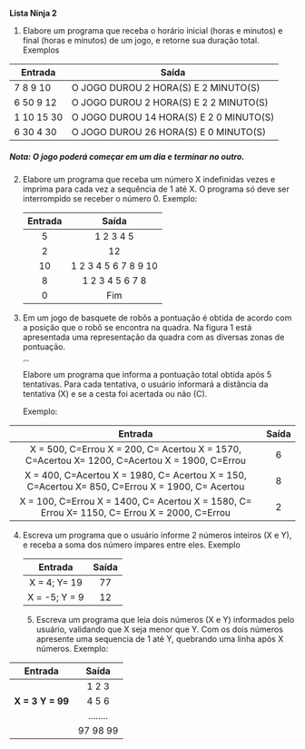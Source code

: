 **Lista Ninja 2** 

1. Elabore um programa que receba o horário inicial (horas e minutos)  e final (horas e minutos) de um jogo, e retorne sua duração total. Exemplos 

| Entrada    | Saída                                   |
| ---------- | --------------------------------------- |
| 7 8 9 10   | O JOGO DUROU 2 HORA(S) E 2 MINUTO(S)    |
| 6 50 9 12  | O JOGO DUROU 2 HORA(S) E 2 2 MINUTO(S)  |
| 1 10 15 30 | O JOGO DUROU 14 HORA(S) E 2 0 MINUTO(S) |
| 6 30 4 30  | O JOGO DUROU 26 HORA(S) E 0 MINUTO(S)   |

##### **Nota:** O jogo poderá começar em um dia e terminar no outro.

2. Elabore um programa que receba um número X indefinidas vezes e imprima para cada vez a sequência de 1 até X. O programa só deve ser interrompido se receber o número 0. Exemplo:

   | Entrada |        Saída         |
   | :-----: | :------------------: |
   |    5    |      1 2 3 4 5       |
   |    2    |          12          |
   |   10    | 1 2 3 4 5 6 7 8 9 10 |
   |    8    |   1 2 3 4 5 6 7 8    |
   |    0    |         Fim          |

3. Em um jogo de basquete de robôs a pontuação é obtida de acordo com a posição que o robô se encontra na quadra. Na figura 1 está apresentada uma representação da quadra com as diversas zonas de pontuação.

   <img src="https://olimpiada.ic.unicamp.br/static/img/task_images/2018f1pj_basquete.png" alt="Img" style="zoom:25%;" />

   Elabore um programa que informa a pontuação total obtida após 5 tentativas. Para cada tentativa, o usuário informará a distância da tentativa (X) e se a cesta foi acertada ou não (C).

   Exemplo: 

|                           Entrada                            | Saída |
| :----------------------------------------------------------: | :---: |
| X = 500, C=Errou X = 200, C= Acertou X = 1570, C=Acertou X= 1200, C=Acertou  X = 1900, C=Errou |   6   |
| X = 400, C=Acertou X = 1980, C= Acertou X = 150, C=Acertou X= 850, C=Errou X = 1900, C= Acertou |   8   |
| X = 100, C=Errou X = 1400, C= Acertou X = 1580, C= Errou X= 1150, C= Errou  X = 2000, C=Errou |   2   |

4. Escreva um programa que o usuário informe 2 números inteiros (X e Y), e receba a soma dos número ímpares entre eles. Exemplo

   |    Entrada    | Saída |
   | :-----------: | :---: |
   | X = 4; Y= 19  |  77   |
   | X = -5; Y = 9 |  12   |

   5. Escreva um programa que leia dois números (X e Y) informados pelo usuário, validando que X seja menor que Y. Com os dois números apresente uma sequencia de 1 até Y, quebrando uma linha após X números.  Exemplo: 

| Entrada            |  Saída   |
| ------------------ | :------: |
|                    |  1 2 3   |
| **X = 3   Y = 99** |  4 5 6   |
|                    | ........ |
|                    | 97 98 99 |

